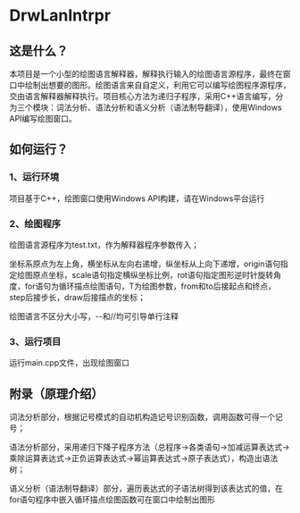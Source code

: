 # DrwLanIntrpr
 
## 这是什么？

本项目是一个小型的绘图语言解释器，解释执行输入的绘图语言源程序，最终在窗口中绘制出想要的图形。绘图语言来自自定义，利用它可以编写绘图程序源程序，交由语言解释器解释执行。项目核心方法为递归子程序，采用C++语言编写，分为三个模块：词法分析、语法分析和语义分析（语法制导翻译），使用Windows API编写绘图窗口。

## 如何运行？

### 1、运行环境

项目基于C++，绘图窗口使用Windows API构建，请在Windows平台运行

### 2、绘图程序

绘图语言源程序为test.txt，作为解释器程序参数传入；

坐标系原点为左上角，横坐标从左向右递增，纵坐标从上向下递增，origin语句指定绘图原点坐标，scale语句指定横纵坐标比例，rot语句指定图形逆时针旋转角度，for语句为循环描点绘图语句，T为绘图参数，from和to后接起点和终点，step后接步长，draw后接描点的坐标；

绘图语言不区分大小写，--和//均可引导单行注释

### 3、运行项目

运行main.cpp文件，出现绘图窗口

## 附录（原理介绍）

词法分析部分，根据记号模式的自动机构造记号识别函数，调用函数可得一个记号；

语法分析部分，采用递归下降子程序方法（总程序->各类语句->加减运算表达式->乘除运算表达式->正负运算表达式->幂运算表达式->原子表达式），构造出语法树；

语义分析（语法制导翻译）部分，遍历表达式的子语法树得到该表达式的值，在for语句程序中嵌入循环描点绘图函数可在窗口中绘制出图形
